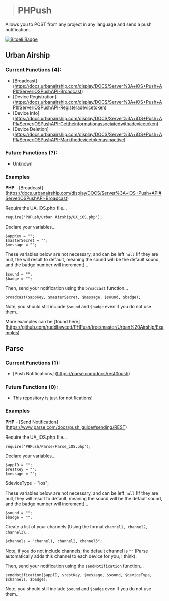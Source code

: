 > # PHPush
Allows you to POST from any project in any language and send a push notification.

[![Bitdeli Badge](https://d2weczhvl823v0.cloudfront.net/ruddfawcett/PHPush/trend.png)](https://bitdeli.com/free "Bitdeli Badge")

## Urban Airship

### Current Functions (4):

- [Broadcast] (https://docs.urbanairship.com/display/DOCS/Server%3A+iOS+Push+API#ServeriOSPushAPI-Broadcast)
- [Device Registration] (https://docs.urbanairship.com/display/DOCS/Server%3A+iOS+Push+API#ServeriOSPushAPI-Registeradevicetoken)
- [Device Info] (https://docs.urbanairship.com/display/DOCS/Server%3A+iOS+Push+API#ServeriOSPushAPI-Gettheinformationassociatedwithadevicetoken)
- [Device Deletion] (https://docs.urbanairship.com/display/DOCS/Server%3A+iOS+Push+API#ServeriOSPushAPI-Markthedevicetokenasinactive)

### Future Functions (?):

- Unknown

### Examples
 
**PHP** - [Broadcast] (https://docs.urbanairship.com/display/DOCS/Server%3A+iOS+Push+API#ServeriOSPushAPI-Broadcast)
 
Require the UA_iOS.php file...

    require('PHPush/Urban Airship/UA_iOS.php');

Declare your variables...

    $appKey = "";
    $masterSecret = "";
    $message = "";

These variables below are not necessary, and can be left `null` (If they are null, the will result to default, meaning the sound will be the default sound, and the badge number will increment)...

    $sound = "";
    $badge = "";

Then, send your notification using the `broadcast` function...

    broadcast($appKey, $masterSecret, $message, $sound, $badge);
    
Note, you should still include `$sound` and `$badge` even if you do not use them...

More examples can be [found here] (https://github.com/ruddfawcett/PHPush/tree/master/Urban%20Airship/Examples).

## Parse

### Current Functions (1):

- [Push Notifications] (https://parse.com/docs/rest#push)

### Future Functions (0):

- This repository is just for notifications!

### Examples
 
**PHP** - [Send Notification] (https://www.parse.com/docs/push_guide#sending/REST)
 
Require the UA_iOS.php file...

    require('PHPush/Parse/Parse_iOS.php');

Declare your variables...

    $appID = "";
    $restKey = "";
    $message = "";
 $deviceType = "ios";

These variables below are not necessary, and can be left `null` (If they are null, they will result to default, meaning the sound will be the default sound, and the badge number will increment)...

    $sound = "";
    $badge = "";

Create a list of your channels (Using the format `channel1, channel2, channel3`)...

	$channels = "channel1, channel2, channel3";
	
Note, if you do not include channels, the default channel is `""` (Parse automatically adds this channel to each device for you, I think).

Then, send your notification using the `sendNotification` function...

    sendNotification($appID, $restKey, $message, $sound, $deviceType, $channels, $badge);
    
Note, you should still include `$sound` and `$badge` even if you do not use them...
